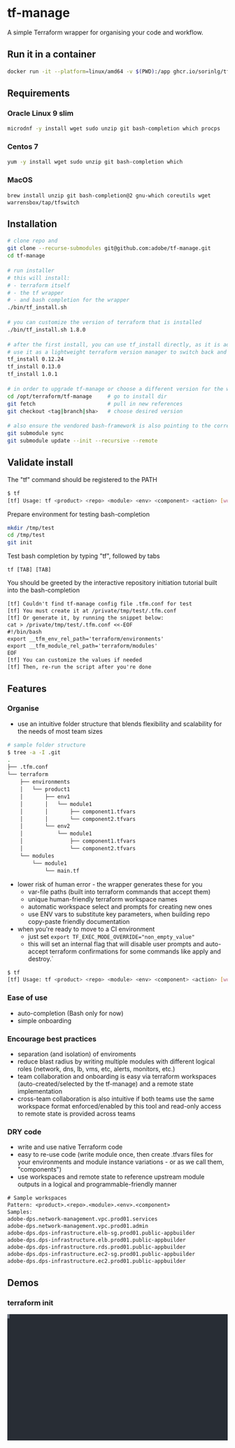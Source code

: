 # tf-manage
A simple Terraform wrapper for organising your code and workflow.

## Run it in a container
```bash
docker run -it --platform=linux/amd64 -v $(PWD):/app ghcr.io/sorinlg/tf-manage:main
```

## Requirements
### Oracle Linux 9 slim
```bash
microdnf -y install wget sudo unzip git bash-completion which procps
```

### Centos 7
```bash
yum -y install wget sudo unzip git bash-completion which
```

### MacOS
```
brew install unzip git bash-completion@2 gnu-which coreutils wget warrensbox/tap/tfswitch
```

## Installation
```bash
# clone repo and
git clone --recurse-submodules git@github.com:adobe/tf-manage.git
cd tf-manage

# run installer
# this will install:
# - terraform itself
# - the tf wrapper
# - and bash completion for the wrapper
./bin/tf_install.sh

# you can customize the version of terraform that is installed
./bin/tf_install.sh 1.8.0

# after the first install, you can use tf_install directly, as it is added to $PATH
# use it as a lightweight terraform version manager to switch back and forward between multiple versions
tf_install 0.12.24
tf_install 0.13.0
tf_install 1.0.1

# in order to upgrade tf-manage or choose a different version for the wrapper itself
cd /opt/terraform/tf-manage     # go to install dir
git fetch                       # pull in new references
git checkout <tag|branch|sha>   # choose desired version

# also ensure the vendored bash-framework is also pointing to the correct version
git submodule sync
git submodule update --init --recursive --remote
```

## Validate install
The "tf" command should be registered to the PATH
```bash
$ tf
[tf] Usage: tf <product> <repo> <module> <env> <component> <action> [workspace]
```

Prepare environment for testing bash-completion
```bash
mkdir /tmp/test
cd /tmp/test
git init
```

Test bash completion by typing "tf", followed by tabs
```
tf [TAB] [TAB]
```

You should be greeted by the interactive repository initiation tutorial built into the bash-completion
```
[tf] Couldn't find tf-manage config file .tfm.conf for test
[tf] You must create it at /private/tmp/test/.tfm.conf
[tf] Or generate it, by running the snippet below:
cat > /private/tmp/test/.tfm.conf <<-EOF
#!/bin/bash
export __tfm_env_rel_path='terraform/environments'
export __tfm_module_rel_path='terraform/modules'
EOF
[tf] You can customize the values if needed
[tf] Then, re-run the script after you're done
```

## Features
### Organise
- use an intuitive folder structure that blends flexibility and scalability for the needs of most team sizes
```bash
# sample folder structure
$ tree -a -I .git
.
├── .tfm.conf
└── terraform
    ├── environments
    │   └── product1
    │       ├── env1
    │       │   └── module1
    │       │       ├── component1.tfvars
    │       │       └── component2.tfvars
    │       └── env2
    │           └── module1
    │               ├── component1.tfvars
    │               └── component2.tfvars
    └── modules
        └── module1
            └── main.tf
```
- lower risk of human error - the wrapper generates these for you
  - var-file paths (built into terraform commands that accept them)
  - unique human-friendly terraform workspace names
  - automatic workspace select and prompts for creating new ones
  - use ENV vars to substitute key parameters, when building repo copy-paste friendly documentation
- when you're ready to move to a CI environment
  - just set `export TF_EXEC_MODE_OVERRIDE="non_empty_value"`
  - this will set an internal flag that will disable user prompts and auto-accept terraform confirmations for some commands like apply and destroy.`
```bash
$ tf
[tf] Usage: tf <product> <repo> <module> <env> <component> <action> [workspace]
```

### Ease of use
- auto-completion (Bash only for now)
- simple onboarding

### Encourage best practices
- separation (and isolation) of enviroments
- reduce blast radius by writing multiple modules with different logical roles (network, dns, lb, vms, etc, alerts, monitors, etc.)
- team collaboration and onboarding is easy via terraform workspaces (auto-created/selected by the tf-manage) and a remote state implementation
- cross-team collaboration is also intuitive if both teams use the same workspace format enforced/enabled by this tool and read-only access to remote state is provided across teams

### DRY code
- write and use native Terraform code
- easy to re-use code (write module once, then create .tfvars files for your environments and module instance variations - or as we call them, "components")
- use workspaces and remote state to reference upstream module outputs in a logical and programmable-friendly manner
```
# Sample workspaces
Pattern: <product>.<repo>.<module>.<env>.<component>
Samples:
adobe-dps.network-management.vpc.prod01.services
adobe-dps.network-management.vpc.prod01.admin
adobe-dps.dps-infrastructure.elb-sg.prod01.public-appbuilder
adobe-dps.dps-infrastructure.elb.prod01.public-appbuilder
adobe-dps.dps-infrastructure.rds.prod01.public-appbuilder
adobe-dps.dps-infrastructure.ec2-sg.prod01.public-appbuilder
adobe-dps.dps-infrastructure.ec2.prod01.public-appbuilder
```

## Demos
### terraform init
![tf init](/docs/images/init.svg)
